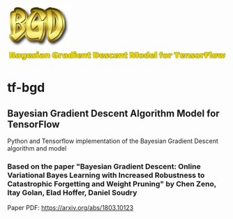 ![title](https://github.com/taldatech/tf-bgd/blob/master/imgs/bgd_logo.png)
![subtitle](https://github.com/taldatech/tf-bgd/blob/master/imgs/bgd_subtitle.png)
# tf-bgd
## Bayesian Gradient Descent Algorithm Model for TensorFlow
Python and Tensorflow implementation of the Bayesian Gradient Descent algorithm and model
### Based on the paper "Bayesian Gradient Descent: Online Variational Bayes Learning with Increased Robustness to Catastrophic Forgetting and Weight Pruning" by Chen Zeno, Itay Golan, Elad Hoffer, Daniel Soudry
Paper PDF: https://arxiv.org/abs/1803.10123
